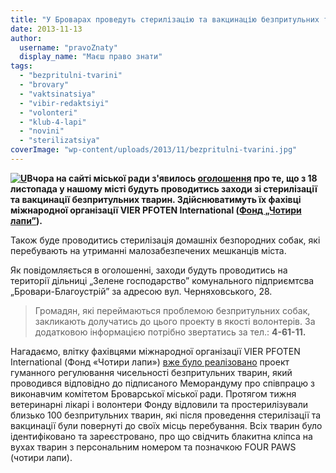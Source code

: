 ```yaml
---
title: "У Броварах проведуть стерилізацію та вакцинацію безпритульних тварин. Шукають волонтерів!"
date: 2013-11-13
author: 
  username: "pravoZnaty"
  display_name: "Маєш право знати"
tags: 
  - "bezpritulni-tvarini"
  - "brovary"
  - "vaktsinatsiya"
  - "vibir-redaktsiyi"
  - "volonteri"
  - "klub-4-lapi"
  - "novini"
  - "sterilizatsiya"
coverImage: "wp-content/uploads/2013/11/bezpritulni-tvarini.jpg"
---
```


**[![U](https://mpz.brovary.org/wp-content/uploads/2013/11/bezpritulni-tvarini.jpg)](https://mpz.brovary.org/wp-content/uploads/2013/11/bezpritulni-tvarini.jpg)Вчора на сайті міської ради з'явилось [оголошення](http://docs.pravo-znaty.org.ua/p9823/12.11.2013) про те, що з 18 листопада у нашому місті будуть проводитись заходи зі стерилізації та вакцинації безпритульних тварин. Здійснюватимуть їх фахівці міжнародної організації VIER PFOTEN International ([Фонд „Чотири лапи”](http://www.four-paws.org.ua/ukraine/ua/about-fp-2/)).**

Також буде проводитись стерилізація домашніх безпородних собак, які перебувають на утриманні малозабезпечених мешканців міста.

Як повідомляється в оголошенні, заходи будуть проводитись на території дільниці „Зелене господарство” комунального підприємтсва „Бровари-Благоустрій” за адресою вул. Черняховського, 28.

> Громадян, які переймаються проблемою безпритульних собак, закликають долучатись до цього проекту в якості волонтерів. За додатковою інформацією потрібно звертатись за тел.: **4-61-11.**

Нагадаємо, влітку фахівцями міжнародної організації VIER PFOTEN International (Фонд «Чотири лапи») [вже було реалізовано](http://docs.pravo-znaty.org.ua/p8659/13.08.2013) проект гуманного регулювання чисельності безпритульних тварин, який проводився відповідно до підписаного Меморандуму про співпрацю з виконавчим комітетом Броварської міської ради. Протягом тижня ветеринарні лікарі і волонтери Фонду відловили та простерилізували близько 100 безпритульних тварин, які після проведення стерилізації та вакцинації були повернуті до своїх місць перебування. Всіх тварин було ідентифіковано та зареєстровано, про що свідчить блакитна кліпса на вухах тварин з персональним номером та позначкою FOUR PAWS (чотири лапи).
